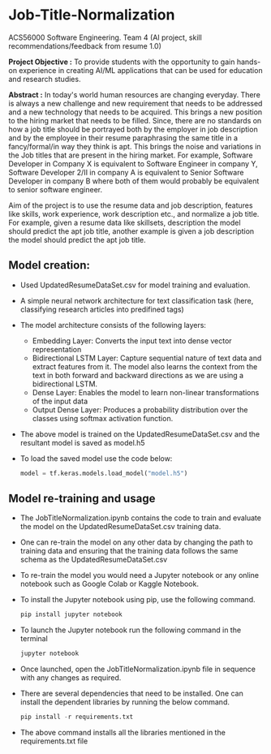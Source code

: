# Job-Title-Normalization
ACS56000 Software Engineering. Team 4 (AI project, skill recommendations/feedback from resume 1.0)

**Project Objective :** To provide students with the opportunity to gain hands-on experience in creating AI/ML applications that can be used for education and research studies. 


**Abstract :** In today's world human resources are changing everyday. There is always a new challenge and new requirement that needs to be addressed and a new technology that needs to be acquired. This brings a new position to the hiring market that needs to be filled. Since, there are no standards on how a job title should be portrayed both by the employer in job description and by the employee in their resume paraphrasing the same title in a fancy/formal/in way they think is apt. This brings the noise and variations in the Job titles that are present in the hiring market. For example, Software Developer in Company X is equivalent to Software Engineer in company Y, Software Developer 2/II in company A is equivalent to Senior Software Developer in company B where both of them would probably be equivalent to senior software engineer. 
 

Aim of the project is to use the resume data and job description, features like skills, work experience, work description etc., and normalize a job title. For example, given a resume data like skillsets, description the model should predict the apt job title, another example is given a job description the model should predict the apt job title. 

## Model creation:

- Used UpdatedResumeDataSet.csv for model training and evaluation.
- A simple neural network architecture for text classification task (here, classifying research articles into predifined tags)
- The model architecture consists of the following layers:
    - Embedding Layer: Converts the input text into dense vector representation
    - Bidirectional LSTM Layer: Capture sequential nature of text data and extract features from it. The model also learns the context from the text in both forward and backward directions as we are using a bidirectional LSTM.
    - Dense Layer: Enables the model to learn non-linear transformations of the input data
    - Output Dense Layer: Produces a probability distribution over the classes using softmax activation function.

- The above model is trained on the UpdatedResumeDataSet.csv and the resultant model is saved as model.h5

- To load the saved model use the code below:
    ```python 
    model = tf.keras.models.load_model("model.h5")
    ```

## Model re-training and usage

- The JobTitleNormalization.ipynb contains the code to train and evaluate the model on the UpdatedResumeDataSet.csv training data. 
- One can re-train the model on any other data by changing the path to training data and ensuring that the training data follows the same schema as the UpdatedResumeDataSet.csv
- To re-train the model you would need a Jupyter notebook or any online notebook such as Google Colab or Kaggle Notebook. 
- To install the Jupyter notebook using pip, use the following command.
    ```python 
    pip install jupyter notebook
    ```
- To launch the Jupyter notebook run the following command in the terminal
    ```python
    jupyter notebook
    ```
- Once launched, open the JobTitleNormalization.ipynb file in sequence with any changes as required. 

- There are several dependencies that need to be installed. One can install the dependent libraries by running the below command.
    ```python 
    pip install -r requirements.txt
    ```
- The above command installs all the libraries mentioned in the requirements.txt file
